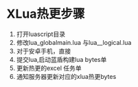 # XLua热更步骤

1. 打开luascript目录
2. 修改lua_globalmain.lua 与lua_\_logical.lua
3. 对于安卓手机，直接
4. 提交lua,启动蓝盾构建lua bytes单
5. 更新热更的excel 任务单
6.  通知服务器更新对应的xlua热更bytes

